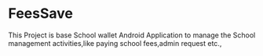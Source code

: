 # FeesSave
This Project is base  School  wallet Android Application to manage the School management activities,like paying school fees,admin request etc.,
